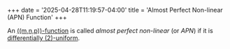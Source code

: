 +++
date = '2025-04-28T11:19:57-04:00'
title = 'Almost Perfect Non-linear (APN) Function'
+++


An [\((m,n,p)\)-function](/zettelkasten/posts/cryptography/nmp-function) is
called _almost perfect non-linear_ (or _APN_) if it is [differentially
\(2\)-uniform](/zettelkasten/posts/cryptography/differentially_uniform).
